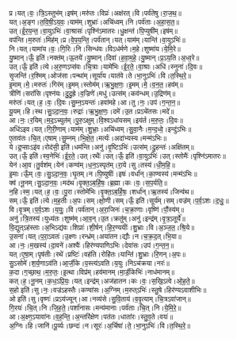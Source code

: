 

  
प्र।यत्।वः॒।त्रि॒ऽस्तुभ॑म्।इष॑म्।मरु॑तः।विप्रः॑।अक्ष॑रत्।वि।पर्व॑तेषु।रा॒ज॒थ॒॥  
यत्।अ॒ङ्ग।त॒वि॒षी॒ऽय॒वः॒।याम॑म्।शुभ्राः॑।अचि॑ध्वम्।नि।पर्व॑ताः।अ॒हा॒स॒त॒॥  
उत्।ई॒र॒य॒न्त॒।वा॒युऽभिः॑।वा॒श्रासः॑।पृश्नि॑ऽमातरः।धु॒क्षन्त॑।पि॒प्युषी॑म्।इष॑म्॥  
वप॑न्ति।म॒रुतः॑।मिह॑म्।प्र।वे॒प॒य॒न्ति॒।पर्व॑तान्।यत्।याम॑म्।यान्ति॑।वा॒युऽभिः॑॥  
नि।यत्।यामा॑य।वः॒।गि॒रिः।नि।सिन्ध॑वः।विऽध॑र्मणे।म॒हे।शुष्मा॑य।ये॒मि॒रे॥  
यु॒ष्मान्।ऊँ॒ इति॑।नक्त॑म्।ऊ॒तये॑।यु॒ष्मान्।दिवा॑।ह॒वा॒म॒हे॒।यु॒ष्मान्।प्र॒ऽय॒ति।अ॒ध्व॒रे॥  
उत्।ऊँ॒ इति॑।त्ये।अ॒रु॒णऽप्स॑वः।चि॒त्राः।यामे॑भिः।ई॒र॒ते॒।वा॒श्राः।अधि॑।स्नुना॑।दि॒वः॥  
सृ॒जन्ति॑।र॒श्मिम्।ओज॑सा।पन्था॑म्।सूर्या॑य।यात॑वे।ते।भा॒नुऽभिः॑।वि।त॒स्थि॒रे॒॥  
इ॒माम्।मे॒।मरुतः॑।गिर॑म्।इ॒मम्।स्तोम॑म्।ऋ॒भु॒क्ष॒णः॒।इ॒मम्।मे॒।व॒न॒त॒।हव॑म्॥  
त्रीणि॑।सरां॑सि।पृश्न॑यः।दु॒दु॒ह्रे।व॒ज्रिणे॑।मधु॑।उत्स॑म्।कव॑न्धम्।उ॒द्रिण॑म्॥  
मरु॑तः॑।यत्।ह॒।वः॒।दि॒वः।सु॒म्न॒ऽयन्तः॑।हवा॑महे।आ।तु।नः॒।उप॑।ग॒न्त॒न॒॥  
यू॒यम्।हि।स्थ।सु॒ऽदा॒न॒वः॒।रुद्राः॑।ऋ॒भु॒क्ष॒णः॒।दमे॑।उ॒त।प्रऽचे॑तसः।मदे॑॥  
आ।नः॒।र॒यिम्।म॒द॒ऽच्युत॑म्।पु॒रु॒ऽक्षुम्।वि॒श्वऽधा॑यसम्।इय॑र्त।म॒रु॒तः॒।दि॒वः॥  
अधि॑ऽइव।यत्।गि॒री॒णाम्।याम॑म्।शु॒भ्राः॒।अचि॑ध्वम्।सु॒वा॒नैः।म॒न्द॒ध्वे॒।इन्दु॑ऽभिः॥  
ए॒ताव॑तः।चि॒त्।एषाम्।सु॒म्नम्।भि॒क्षे॒त॒।मर्त्यः॑।अदा॑भ्यस्य।मन्म॑ऽभिः॥  
ये।द्र॒प्साःऽइ॑व।रोद॑सी॒ इति॑।धम॑न्ति।अनु॑।वृ॒ष्टिऽभिः॑।उत्स॑म्।दु॒हन्तः॑।अक्षि॑तम्॥  
उत्।ऊँ॒ इति॑।स्व॒नेभिः॑।ई॒र॒ते॒।उत्।रथैः॑।उत्।ऊँ॒ इति॑।वा॒युऽभिः॑।उत्।स्तोमैः॑।पृश्नि॑ऽमातरः॥  
येन॑।आ॒व।तु॒र्वश॑म्।येन॑।कण्व॑म्।ध॒न॒ऽस्पृत॑म्।रा॒ये।सु।तस्य॑।धी॒म॒हि॒॥  
इ॒माः।ऊँ॒म्।वः॒।सु॒ऽदा॒न॒वः॒।घृ॒तम्।न।पि॒ष्युषीः॑।इषः॑।वर्धा॑न्।का॒ण्वस्य॑।मन्म॑ऽभिः॥  
क्व॑।नू॒नम्।सु॒ऽदा॒न॒वः॒।मद॑थ।वृ॒क्त॒ऽब॒र्हि॒षः॒।ब्र॒ह्मा।कः।वः॒।स॒प॒र्यति॒॥  
न॒हि।स्म॒।यत्।ह॒।वः॒।पु॒रा।स्तोमे॑भिः।वृ॒क्त॒ऽब॒र्हि॒षः॒।शर्धा॑न्।ऋ॒तस्य॑।जिन्व॑थ॥  
सम्।ऊँ॒ इति॑।त्ये।म॒ह॒तीः।अ॒पः।सम्।क्षो॒णी।सम्।ऊँ॒ इति॑।सूर्य॑म्।सम्।वज्र॑म्।प॒र्व॒ऽशः।द॒धुः॒॥  
वि।वृ॒त्रम्।प॒र्व॒ऽशः।य॒युः॒।वि।पर्व॑तान्।अ॒रा॒जिनः॑।च॒क्रा॒णाः।वृष्णि॑।पौं॒स्य॑म्॥  
अनु॑।त्रि॒तस्य॑।युध्य॑तः।शुष्म॑म्।आ॒व॒न्।उ॒त।क्रतु॑म्।अनु॑।इन्द्र॑म्।वृ॒त्र॒ऽतूर्ये॑॥  
वि॒द्युत्ऽह॑स्ताः।अ॒भिऽद्य॑वः।शिप्राः॑।शी॒र्षन्।हि॒र॒ण्ययीः॑।शु॒भ्राः।वि।अ॒ञ्ज॒त॒।श्रि॒ये॥  
उ॒सना॑।यत्।प॒रा॒ऽवतः॑।उ॒क्ष्णः।रन्ध्र॑म्।अया॑तन।द्यौः।न।च॒क्र॒द॒त्।भि॒या॥  
आ।नः॒।म॒खस्य॑।दा॒वने॑।अश्वैः॑।हिर॑ण्यपाणिऽभिः।देवा॑सः।उप॑।ग॒न्त॒न॒॥  
यत्।ए॒षा॒म्।पृष॑तीः।रथे॑।प्रष्टिः॑।वह॑ति।रोहि॑तः।यान्ति॑।शु॒भ्राः।रि॒णन्।अ॒पः॥  
सु॒ऽसोमे॑।श॒र्य॒णाऽव॑ति।आ॒र्जी॒के।प॒स्त्य॑ऽवति।य॒युः।निऽच॑क्रया।नरः॑॥  
क॒दा।ग॒च्छा॒थ॒।म॒रु॒तः॒।इ॒त्था।विप्र॑म्।हव॑मानम्।मा॒र्डी॒केभिः॑।नाध॑मानम्॥  
कत्।ह॒।नू॒नम्।क॒ध॒ऽप्रि॒यः॒।यत्।इन्द्र॑म्।अज॑हातन।कः।वः॒।स॒खि॒ऽत्वे।ओ॒ह॒ते॒॥  
स॒हो इति॑।सु।नः॒।वज्र॑ऽहस्तैः।कण्वा॑सः।अ॒ग्निम्।म॒रुत्ऽभिः॑।स्तु॒षे।हिर॑ण्यऽवाशीभिः॥  
ओ इति॑।सु।वृष्णः॑।प्रऽय॑ज्यून्।आ।नव्य॑से।सु॒वि॒ताय॑।व॒वृ॒त्याम्।चि॒त्रऽवा॑जान्॥  
गि॒रयः॑।चि॒त्।नि।जि॒ह॒ते॒।पर्शा॑नासः।मन्य॑मानाः।पर्व॑ताः।चि॒त्।नि।ये॒मि॒रे॒॥  
आ।अ॒क्ष्ण॒ऽयावा॑नः।व॒ह॒न्ति॒।अ॒न्तरि॑क्षेण।पत॑तः।धाता॑रः।स्तु॒व॒ते।वयः॑॥  
अ॒ग्निः।हि।जानि॑।पू॒र्व्यः।छन्दः॑।न।सूरः॑।अ॒र्चिषा॑।ते॒।भा॒नुऽभिः॑।वि।त॒स्थि॒रे॒॥  
